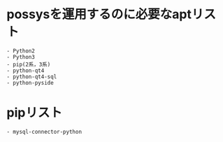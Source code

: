 # possysを運用するのに必要なaptリスト
	- Python2
	- Python3
	- pip(2系，3系)
	- python-qt4
	- python-qt4-sql
	- python-pyside

# pipリスト
	- mysql-connector-python
	
